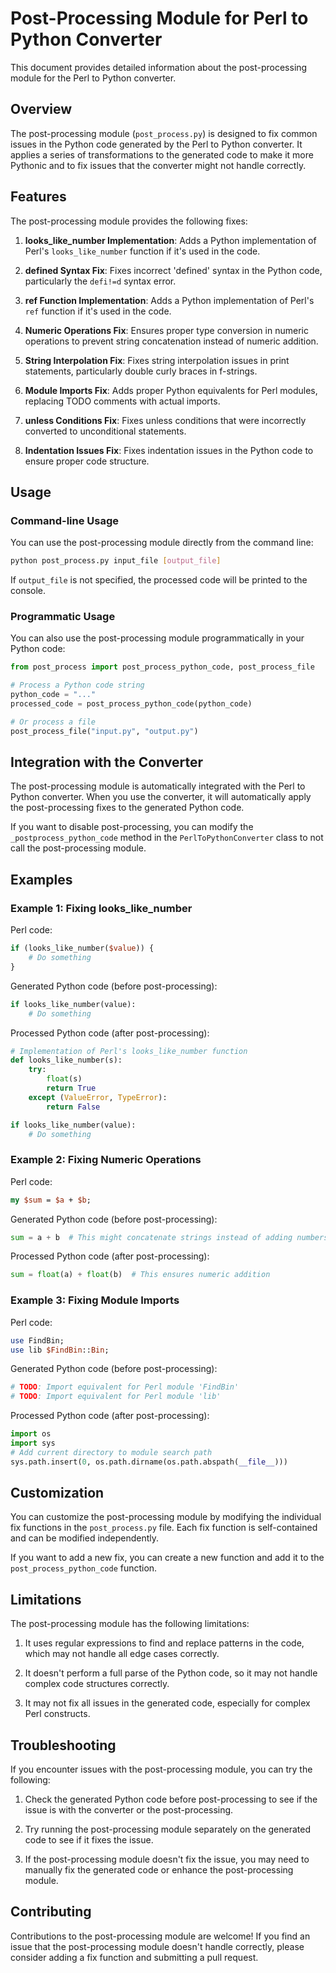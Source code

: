 # Post-Processing Module for Perl to Python Converter

This document provides detailed information about the post-processing module for the Perl to Python converter.

## Overview

The post-processing module (`post_process.py`) is designed to fix common issues in the Python code generated by the Perl to Python converter. It applies a series of transformations to the generated code to make it more Pythonic and to fix issues that the converter might not handle correctly.

## Features

The post-processing module provides the following fixes:

1. **looks_like_number Implementation**: Adds a Python implementation of Perl's `looks_like_number` function if it's used in the code.

2. **defined Syntax Fix**: Fixes incorrect 'defined' syntax in the Python code, particularly the `defi!=d` syntax error.

3. **ref Function Implementation**: Adds a Python implementation of Perl's `ref` function if it's used in the code.

4. **Numeric Operations Fix**: Ensures proper type conversion in numeric operations to prevent string concatenation instead of numeric addition.

5. **String Interpolation Fix**: Fixes string interpolation issues in print statements, particularly double curly braces in f-strings.

6. **Module Imports Fix**: Adds proper Python equivalents for Perl modules, replacing TODO comments with actual imports.

7. **unless Conditions Fix**: Fixes unless conditions that were incorrectly converted to unconditional statements.

8. **Indentation Issues Fix**: Fixes indentation issues in the Python code to ensure proper code structure.

## Usage

### Command-line Usage

You can use the post-processing module directly from the command line:

```bash
python post_process.py input_file [output_file]
```

If `output_file` is not specified, the processed code will be printed to the console.

### Programmatic Usage

You can also use the post-processing module programmatically in your Python code:

```python
from post_process import post_process_python_code, post_process_file

# Process a Python code string
python_code = "..."
processed_code = post_process_python_code(python_code)

# Or process a file
post_process_file("input.py", "output.py")
```

## Integration with the Converter

The post-processing module is automatically integrated with the Perl to Python converter. When you use the converter, it will automatically apply the post-processing fixes to the generated Python code.

If you want to disable post-processing, you can modify the `_postprocess_python_code` method in the `PerlToPythonConverter` class to not call the post-processing module.

## Examples

### Example 1: Fixing looks_like_number

Perl code:
```perl
if (looks_like_number($value)) {
    # Do something
}
```

Generated Python code (before post-processing):
```python
if looks_like_number(value):
    # Do something
```

Processed Python code (after post-processing):
```python
# Implementation of Perl's looks_like_number function
def looks_like_number(s):
    try:
        float(s)
        return True
    except (ValueError, TypeError):
        return False

if looks_like_number(value):
    # Do something
```

### Example 2: Fixing Numeric Operations

Perl code:
```perl
my $sum = $a + $b;
```

Generated Python code (before post-processing):
```python
sum = a + b  # This might concatenate strings instead of adding numbers
```

Processed Python code (after post-processing):
```python
sum = float(a) + float(b)  # This ensures numeric addition
```

### Example 3: Fixing Module Imports

Perl code:
```perl
use FindBin;
use lib $FindBin::Bin;
```

Generated Python code (before post-processing):
```python
# TODO: Import equivalent for Perl module 'FindBin'
# TODO: Import equivalent for Perl module 'lib'
```

Processed Python code (after post-processing):
```python
import os
import sys
# Add current directory to module search path
sys.path.insert(0, os.path.dirname(os.path.abspath(__file__)))
```

## Customization

You can customize the post-processing module by modifying the individual fix functions in the `post_process.py` file. Each fix function is self-contained and can be modified independently.

If you want to add a new fix, you can create a new function and add it to the `post_process_python_code` function.

## Limitations

The post-processing module has the following limitations:

1. It uses regular expressions to find and replace patterns in the code, which may not handle all edge cases correctly.

2. It doesn't perform a full parse of the Python code, so it may not handle complex code structures correctly.

3. It may not fix all issues in the generated code, especially for complex Perl constructs.

## Troubleshooting

If you encounter issues with the post-processing module, you can try the following:

1. Check the generated Python code before post-processing to see if the issue is with the converter or the post-processing.

2. Try running the post-processing module separately on the generated code to see if it fixes the issue.

3. If the post-processing module doesn't fix the issue, you may need to manually fix the generated code or enhance the post-processing module.

## Contributing

Contributions to the post-processing module are welcome! If you find an issue that the post-processing module doesn't handle correctly, please consider adding a fix function and submitting a pull request.